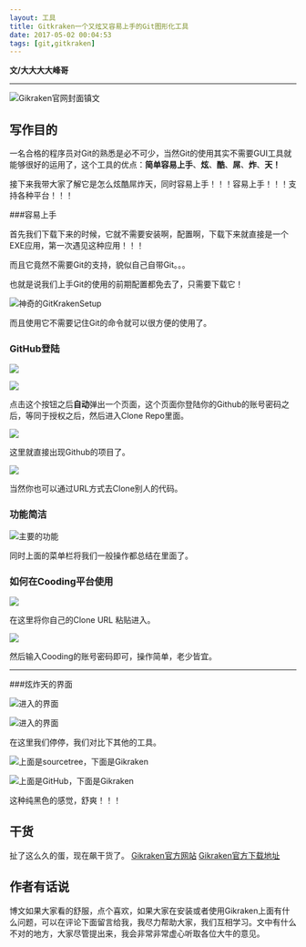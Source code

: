```yaml
---
layout: 工具
title: Gitkraken一个又炫又容易上手的Git图形化工具
date: 2017-05-02 00:04:53
tags: [git,gitkraken]
---
```


**文/大大大大峰哥**

------


![Gikraken官网封面镇文](http://upload-images.jianshu.io/upload_images/925416-24da38b1da6c1281.png?imageMogr2/auto-orient/strip%7CimageView2/2/w/1240)

<!-- more -->

## 写作目的

一名合格的程序员对Git的熟悉是必不可少，当然Git的使用其实不需要GUI工具就能够很好的运用了，这个工具的优点：**简单容易上手**、**炫**、**酷**、**屌**、**炸**、**天！**

接下来我带大家了解它是怎么炫酷屌炸天，同时容易上手！！！容易上手！！！支持各种平台！！！


###容易上手

首先我们下载下来的时候，它就不需要安装啊，配置啊，下载下来就直接是一个EXE应用，第一次遇见这种应用！！！

而且它竟然不需要Git的支持，貌似自己自带Git。。。

也就是说我们上手Git的使用的前期配置都免去了，只需要下载它！

![神奇的GitKrakenSetup](http://upload-images.jianshu.io/upload_images/925416-7d818724a2b86b9d.png?imageMogr2/auto-orient/strip%7CimageView2/2/w/1240)

而且使用它不需要记住Git的命令就可以很方便的使用了。


### GitHub登陆


![](http://upload-images.jianshu.io/upload_images/925416-79838bf1e271ede8.png?imageMogr2/auto-orient/strip%7CimageView2/2/w/1240)


![](http://upload-images.jianshu.io/upload_images/925416-744e271be3d04b5e.png?imageMogr2/auto-orient/strip%7CimageView2/2/w/1240)

点击这个按钮之后**自动**弹出一个页面，这个页面你登陆你的Github的账号密码之后，等同于授权之后，然后进入Clone Repo里面。

![](http://upload-images.jianshu.io/upload_images/925416-538a45c9a14d8e7d.png?imageMogr2/auto-orient/strip%7CimageView2/2/w/1240)

这里就直接出现Github的项目了。

![](http://upload-images.jianshu.io/upload_images/925416-3d1c5976d6317c19.png?imageMogr2/auto-orient/strip%7CimageView2/2/w/1240)

当然你也可以通过URL方式去Clone别人的代码。

### 功能简洁


![主要的功能](http://upload-images.jianshu.io/upload_images/925416-7df4cf5752b66c96.png?imageMogr2/auto-orient/strip%7CimageView2/2/w/1240)

同时上面的菜单栏将我们一般操作都总结在里面了。


### 如何在Cooding平台使用


![](http://upload-images.jianshu.io/upload_images/925416-fad1edb443771cf0.png?imageMogr2/auto-orient/strip%7CimageView2/2/w/1240)

在这里将你自己的Clone URL 粘贴进入。


![](http://upload-images.jianshu.io/upload_images/925416-bb553f075e4b137b.png?imageMogr2/auto-orient/strip%7CimageView2/2/w/1240)

然后输入Cooding的账号密码即可，操作简单，老少皆宜。

-----------




###炫炸天的界面


![进入的界面](http://upload-images.jianshu.io/upload_images/925416-10ab33aa14f208dc.png?imageMogr2/auto-orient/strip%7CimageView2/2/w/1240)


![进入的界面](http://upload-images.jianshu.io/upload_images/925416-69904b58bc6067ce.png?imageMogr2/auto-orient/strip%7CimageView2/2/w/1240)

在这里我们停停，我们对比下其他的工具。


![上面是sourcetree，下面是Gikraken](http://upload-images.jianshu.io/upload_images/925416-440c240988b705c3.jpg?imageMogr2/auto-orient/strip%7CimageView2/2/w/1240)



![上面是GitHub，下面是Gikraken](http://upload-images.jianshu.io/upload_images/925416-c4c7e1ab5bb3a2bf.jpg?imageMogr2/auto-orient/strip%7CimageView2/2/w/1240)

这种纯黑色的感觉，舒爽！！！


## 干货

扯了这么久的蛋，现在飙干货了。
[Gikraken官方网站](https://www.gitkraken.com/)
[Gikraken官方下载地址](https://www.gitkraken.com/download)

## 作者有话说

博文如果大家看的舒服，点个喜欢，如果大家在安装或者使用Gikraken上面有什么问题，可以在评论下面留言给我，我尽力帮助大家，我们互相学习。文中有什么不对的地方，大家尽管提出来，我会非常非常虚心听取各位大牛的意见。
